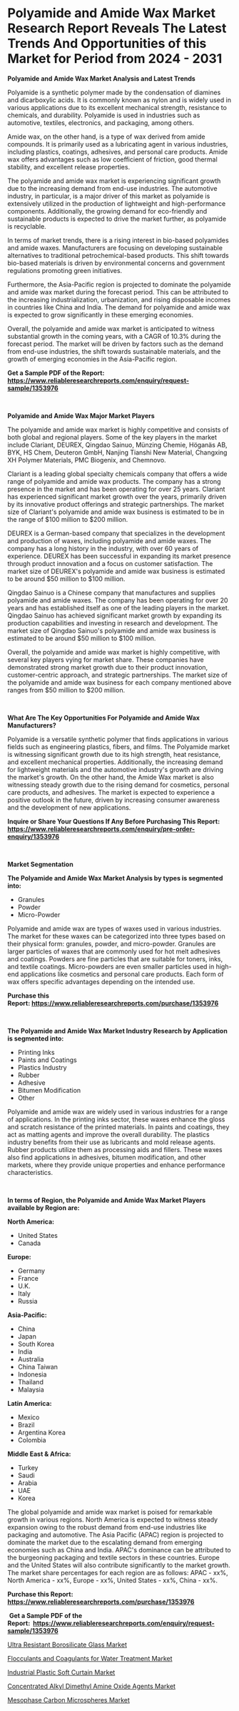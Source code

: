 <p><h1>Polyamide and Amide Wax Market Research Report Reveals The Latest Trends And Opportunities of this Market for Period from 2024 - 2031</h1></p><p><strong>Polyamide and Amide Wax Market Analysis and Latest Trends</strong></p>
<p><p>Polyamide is a synthetic polymer made by the condensation of diamines and dicarboxylic acids. It is commonly known as nylon and is widely used in various applications due to its excellent mechanical strength, resistance to chemicals, and durability. Polyamide is used in industries such as automotive, textiles, electronics, and packaging, among others.</p><p>Amide wax, on the other hand, is a type of wax derived from amide compounds. It is primarily used as a lubricating agent in various industries, including plastics, coatings, adhesives, and personal care products. Amide wax offers advantages such as low coefficient of friction, good thermal stability, and excellent release properties.</p><p>The polyamide and amide wax market is experiencing significant growth due to the increasing demand from end-use industries. The automotive industry, in particular, is a major driver of this market as polyamide is extensively utilized in the production of lightweight and high-performance components. Additionally, the growing demand for eco-friendly and sustainable products is expected to drive the market further, as polyamide is recyclable.</p><p>In terms of market trends, there is a rising interest in bio-based polyamides and amide waxes. Manufacturers are focusing on developing sustainable alternatives to traditional petrochemical-based products. This shift towards bio-based materials is driven by environmental concerns and government regulations promoting green initiatives.</p><p>Furthermore, the Asia-Pacific region is projected to dominate the polyamide and amide wax market during the forecast period. This can be attributed to the increasing industrialization, urbanization, and rising disposable incomes in countries like China and India. The demand for polyamide and amide wax is expected to grow significantly in these emerging economies.</p><p>Overall, the polyamide and amide wax market is anticipated to witness substantial growth in the coming years, with a CAGR of 10.3% during the forecast period. The market will be driven by factors such as the demand from end-use industries, the shift towards sustainable materials, and the growth of emerging economies in the Asia-Pacific region.</p></p>
<p><strong>Get a Sample PDF of the Report:&nbsp; <a href="https://www.reliableresearchreports.com/enquiry/request-sample/1353976">https://www.reliableresearchreports.com/enquiry/request-sample/1353976</a></strong></p>
<p>&nbsp;</p>
<p><strong>Polyamide and Amide Wax Major Market Players</strong></p>
<p><p>The polyamide and amide wax market is highly competitive and consists of both global and regional players. Some of the key players in the market include Clariant, DEUREX, Qingdao Sainuo, Münzing Chemie, Höganäs AB, BYK, HS Chem, Deuteron GmbH, Nanjing Tianshi New Material, Changxing XH Polymer Materials, PMC Biogenix, and Chemnovo.</p><p>Clariant is a leading global specialty chemicals company that offers a wide range of polyamide and amide wax products. The company has a strong presence in the market and has been operating for over 25 years. Clariant has experienced significant market growth over the years, primarily driven by its innovative product offerings and strategic partnerships. The market size of Clariant's polyamide and amide wax business is estimated to be in the range of $100 million to $200 million.</p><p>DEUREX is a German-based company that specializes in the development and production of waxes, including polyamide and amide waxes. The company has a long history in the industry, with over 60 years of experience. DEUREX has been successful in expanding its market presence through product innovation and a focus on customer satisfaction. The market size of DEUREX's polyamide and amide wax business is estimated to be around $50 million to $100 million.</p><p>Qingdao Sainuo is a Chinese company that manufactures and supplies polyamide and amide waxes. The company has been operating for over 20 years and has established itself as one of the leading players in the market. Qingdao Sainuo has achieved significant market growth by expanding its production capabilities and investing in research and development. The market size of Qingdao Sainuo's polyamide and amide wax business is estimated to be around $50 million to $100 million.</p><p>Overall, the polyamide and amide wax market is highly competitive, with several key players vying for market share. These companies have demonstrated strong market growth due to their product innovation, customer-centric approach, and strategic partnerships. The market size of the polyamide and amide wax business for each company mentioned above ranges from $50 million to $200 million.</p></p>
<p>&nbsp;</p>
<p><strong>What Are The Key Opportunities For Polyamide and Amide Wax Manufacturers?</strong></p>
<p><p>Polyamide is a versatile synthetic polymer that finds applications in various fields such as engineering plastics, fibers, and films. The Polyamide market is witnessing significant growth due to its high strength, heat resistance, and excellent mechanical properties. Additionally, the increasing demand for lightweight materials and the automotive industry's growth are driving the market's growth. On the other hand, the Amide Wax market is also witnessing steady growth due to the rising demand for cosmetics, personal care products, and adhesives. The market is expected to experience a positive outlook in the future, driven by increasing consumer awareness and the development of new applications.</p></p>
<p><strong>Inquire or Share Your Questions If Any Before Purchasing This Report: <a href="https://www.reliableresearchreports.com/enquiry/pre-order-enquiry/1353976">https://www.reliableresearchreports.com/enquiry/pre-order-enquiry/1353976</a></strong></p>
<p>&nbsp;</p>
<p><strong>Market Segmentation</strong></p>
<p><strong>The Polyamide and Amide Wax Market Analysis by types is segmented into:</strong></p>
<p><ul><li>Granules</li><li>Powder</li><li>Micro-Powder</li></ul></p>
<p><p>Polyamide and amide wax are types of waxes used in various industries. The market for these waxes can be categorized into three types based on their physical form: granules, powder, and micro-powder. Granules are larger particles of waxes that are commonly used for hot melt adhesives and coatings. Powders are fine particles that are suitable for toners, inks, and textile coatings. Micro-powders are even smaller particles used in high-end applications like cosmetics and personal care products. Each form of wax offers specific advantages depending on the intended use.</p></p>
<p><strong>Purchase this Report:&nbsp;<a href="https://www.reliableresearchreports.com/purchase/1353976">https://www.reliableresearchreports.com/purchase/1353976</a></strong></p>
<p>&nbsp;</p>
<p><strong>The Polyamide and Amide Wax Market Industry Research by Application is segmented into:</strong></p>
<p><ul><li>Printing Inks</li><li>Paints and Coatings</li><li>Plastics Industry</li><li>Rubber</li><li>Adhesive</li><li>Bitumen Modification</li><li>Other</li></ul></p>
<p><p>Polyamide and amide wax are widely used in various industries for a range of applications. In the printing inks sector, these waxes enhance the gloss and scratch resistance of the printed materials. In paints and coatings, they act as matting agents and improve the overall durability. The plastics industry benefits from their use as lubricants and mold release agents. Rubber products utilize them as processing aids and fillers. These waxes also find applications in adhesives, bitumen modification, and other markets, where they provide unique properties and enhance performance characteristics.</p></p>
<p>&nbsp;</p>
<p><strong>In terms of Region, the Polyamide and Amide Wax Market Players available by Region are:</strong></p>
<p>
    <p> <strong> North America: </strong>
        <ul>
            <li>United States</li>
            <li>Canada</li>
        </ul>
        </p> 
    <p> <strong> Europe: </strong>
        <ul>
            <li>Germany</li>
            <li>France</li>
            <li>U.K.</li>
            <li>Italy</li>
            <li>Russia</li>
        </ul>
        </p> 
    <p> <strong> Asia-Pacific: </strong>
        <ul>
            <li>China</li>
            <li>Japan</li>
            <li>South Korea</li>
            <li>India</li>
            <li>Australia</li>
            <li>China Taiwan</li>
            <li>Indonesia</li>
            <li>Thailand</li>
            <li>Malaysia</li>
        </ul>
        </p> 
    <p> <strong> Latin America: </strong>
        <ul>
            <li>Mexico</li>
            <li>Brazil</li>
            <li>Argentina Korea</li>
            <li>Colombia</li>
        </ul>
        </p> 
    <p> <strong> Middle East & Africa: </strong>
        <ul>
            <li>Turkey</li>
            <li>Saudi</li>
            <li>Arabia</li>
            <li>UAE</li>
            <li>Korea</li>
        </ul>
    </p>
    </p>
<p><p>The global polyamide and amide wax market is poised for remarkable growth in various regions. North America is expected to witness steady expansion owing to the robust demand from end-use industries like packaging and automotive. The Asia Pacific (APAC) region is projected to dominate the market due to the escalating demand from emerging economies such as China and India. APAC's dominance can be attributed to the burgeoning packaging and textile sectors in these countries. Europe and the United States will also contribute significantly to the market growth. The market share percentages for each region are as follows: APAC - xx%, North America - xx%, Europe - xx%, United States - xx%, China - xx%.</p></p>
<p><strong>Purchase this Report: <a href="https://www.reliableresearchreports.com/purchase/1353976">https://www.reliableresearchreports.com/purchase/1353976</a></strong></p>
<p>&nbsp;<strong>Get a Sample PDF of the Report:&nbsp;&nbsp;<a href="https://www.reliableresearchreports.com/enquiry/request-sample/1353976">https://www.reliableresearchreports.com/enquiry/request-sample/1353976</a></strong></p>
<p><strong></strong></p>
<p><p><a href="https://github.com/abbypearson7765/Market-Research-Report-List-2/blob/main/ultra-resistant-borosilicate-glass-market.md">Ultra Resistant Borosilicate Glass Market</a></p><p><a href="https://github.com/ruslanpoljakovrd177/Market-Research-Report-List-2/blob/main/flocculants-and-coagulants-for-water-treatment-market.md">Flocculants and Coagulants for Water Treatment Market</a></p><p><a href="https://github.com/gulaimolin/Market-Research-Report-List-2/blob/main/industrial-plastic-soft-curtain-market.md">Industrial Plastic Soft Curtain Market</a></p><p><a href="https://github.com/dziulagalemab/Market-Research-Report-List-2/blob/main/concentrated-alkyl-dimethyl-amine-oxide-agents-market.md">Concentrated Alkyl Dimethyl Amine Oxide Agents Market</a></p><p><a href="https://github.com/grishafomin4852/Market-Research-Report-List-2/blob/main/mesophase-carbon-microspheres-market.md">Mesophase Carbon Microspheres Market</a></p></p>
